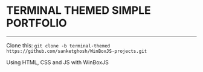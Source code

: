 # TERMINAL THEMED SIMPLE PORTFOLIO

---

Clone this: `git clone -b terminal-themed https://github.com/sanketghosh/WinBoxJS-projects.git`

Using HTML, CSS and JS with WinBoxJS
